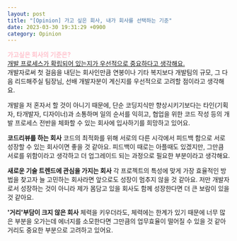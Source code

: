 ```yaml
---
layout: post
title: "[Opinion] 가고 싶은 회사, 내가 회사를 선택하는 기준"
date: 2023-03-30 19:31:29 +0900
category: Opinion
---
```


<span style="color: pink">**가고싶은 회사의 기준은?**</span><br />
<u>개발 프로세스가 확립되어 있는지가 우선적으로 중요하다고 생각해요.</u><br /> 개발자로써 첫 걸음을 내딛는 회사인만큼 연봉이나 기타 복지보다 개발팀의 규모, 그 다음 리드해주실 팀장님, 선배 개발자분이 계신지를 우선적으로 고려할 점이라고 생각해요.

개발을 저 혼자서 할 것이 아니기 때문에, 단순 코딩지식만 향상시키기보다는 타인(기획자, 타개발자, 디자이너)과 소통하며 일의 순서를 익히고, 협업을 위한 코드 작성 등의 개발 프로세스 전반을 체화할 수 있는 회사에 입사하기를 희망하고 있어요.

**코드리뷰를 하는 회사**
코드의 최적화를 위해 서로의 다른 시각에서 피드백 함으로 서로 성장할 수 있는 회사이면 좋을 것 같아요. 피드백이 때로는 아플때도 있겠지만, 그만큼 서로를 위함이라고 생각하고 더 업그레이드 되는 과정으로 필요한 부분이라고 생각해요.

**새로운 기술 트렌드에 관심을 가지는 회사**
각 프로젝트의 특성에 맞게 가장 효율적인 방법을 찾고자 늘 고민하는 회사라면 앞으로도 성장이 멈추지 않을 것 같아요. 저만 개발자로서 성장하는 것이 아니라 제가 몸담고 있을 회사도 함께 성장한다면 더 큰 보람이 있을 것 같아요.

**<span>'거리'부담이 크지 않은 회사</span>**
체력을 키우더라도, 체력에는 한계가 있기 때문에 너무 많은 부분을 오가는데 에너지를 소모한다면 그만큼의 업무효율이 떨어질 수 있을 것 같아 거리도 중요한 부분으로 고려하고 있어요.
